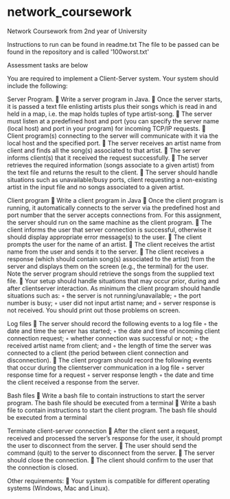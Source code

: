 # network_coursework

Network Coursework from 2nd year of University 

Instructions to run can be found in readme.txt
The file to be passed can be found in the repository and is called '100worst.txt'

Assessment tasks are below

You are required to implement a Client-Server system. Your system should include the
following:

Server Program.
 Write a server program in Java.
 Once the server starts, it is passed a text file enlisting artists plus their songs which is read in and held in a map, i.e. the map holds tuples of type artist-song.
 The server must listen at a predefined host and port (you can specify the server
name (local host) and port in your program) for incoming TCP/IP requests.
 Client program(s) connecting to the server will communicate with it via the local host
and the specified port.
 The server receives an artist name from client and finds all the song(s) associated to
that artist.
 The server informs client(s) that it received the request successfully.
 The server retrieves the required information (songs associate to a given artist) from
the text file and returns the result to the client.
 The server should handle situations such as unavailable/busy ports, client requesting
a non-existing artist in the input file and no songs associated to a given artist.

Client program
 Write a client program in Java
 Once the client program is running, it automatically connects to the server via the
predefined host and port number that the server accepts connections from. For this
assignment, the server should run on the same machine as the client program.
 The client informs the user that server connection is successful, otherwise it should
display appropriate error message(s) to the user.
 The client prompts the user for the name of an artist.
 The client receives the artist name from the user and sends it to the server.
 The client receives a response (which should contain song(s) associated to the artist)
from the server and displays them on the screen (e.g., the terminal) for the user.
Note the server program should retrieve the songs from the supplied text file.
 Your setup should handle situations that may occur prior, during and after clientserver interaction. As minimum the client program should handle situations such as:
◦ the server is not running/unavailable;
◦ the port number is busy;
◦ user did not input artist name; and
◦ server response is not received.
You should print out those problems on screen.

Log files
 The server should record the following events to a log file
◦ the date and time the server has started;
◦ the date and time of incoming client connection request;
◦ whether connection was successful or not;
◦ the received artist name from client; and
◦ the length of time the server was connected to a client (the period between client
connection and disconnection).
 The client program should record the following events that occur during the clientserver communication in a log file
◦ server response time for a request
◦ server response length
◦ the date and time the client received a response from the server.

Bash files
 Write a bash file to contain instructions to start the server program. The bash file
should be executed from a terminal
 Write a bash file to contain instructions to start the client program. The bash file
should be executed from a terminal

Terminate client-server connection
 After the client sent a request, received and processed the server’s response for the
user, it should prompt the user to disconnect from the server.
 The user should send the command (quit) to the server to disconnect from the
server.
 The server should close the connection.
 The client should confirm to the user that the connection is closed.

Other requirements:
 Your system is compatible for different operating systems (Windows, Mac and Linux).
